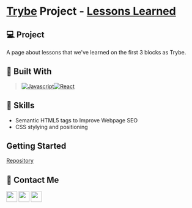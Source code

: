 # [Trybe](https://www.betrybe.com/) Project - [Lessons Learned](https://arthur-debiasi.github.io/fundamentals-lessons-learned/)

## 💻 Project
A page about lessons that we've learned on the first 3 blocks as Trybe.

## 🚀 Built With

> [![Javascript][Javascript]][Javascript-url][![React][React.js]][React-url]

## 📌 Skills

- Semantic HTML5 tags to Improve Webpage SEO
- CSS stylying and positioning

## Getting Started

[Repository](https://arthur-debiasi.github.io/fundamentals-lessons-learned/)

## 💬 Contact Me

<div align="left" style="display: inline_block">
  <a href="https://arthur-debiasi.github.io" target="_blank"><img height="28rem" src="https://img.shields.io/badge/my_portfolio-3fc337?style=for-the-badge" target="_blank"></a> 
  <a href="https://www.linkedin.com/in/arthur-debiasi" target="_blank"><img height="28rem" src="https://img.shields.io/badge/LinkedIn-0077B5?style=for-the-badge&logo=linkedin&logoColor=white"></a> 
  <a href = "mailto:arthurdebiasi@hotmail.com"><img height="28rem" src="https://img.shields.io/badge/outlook-0078D4?style=for-the-badge&logo=microsoftoutlook&logoColor=white" target="_blank"></a>
</div>

<!-- ## 📄 Licença

Esse projeto está sob licença. Veja o arquivo [LICENÇA](LICENSE.md) para mais detalhes.

[⬆ Voltar ao topo](#nome-do-projeto)<br> -->

[Javascript]: https://img.shields.io/badge/javascript-F7DF1E?style=for-the-badge&logo=javascript&logoColor=white
[Javascript-url]: https://developer.mozilla.org/pt-BR/docs/Web/JavaScript
[React.js]: https://img.shields.io/badge/React-20232A?style=for-the-badge&logo=react&logoColor=61DAFB
[React-url]: https://reactjs.org/
